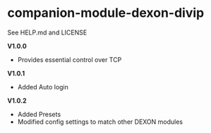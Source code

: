 # companion-module-dexon-divip
See HELP.md and LICENSE

**V1.0.0**
* Provides essential control over TCP

**V1.0.1**
* Added Auto login

**V1.0.2**
* Added Presets
* Modified config settings to match other DEXON modules
